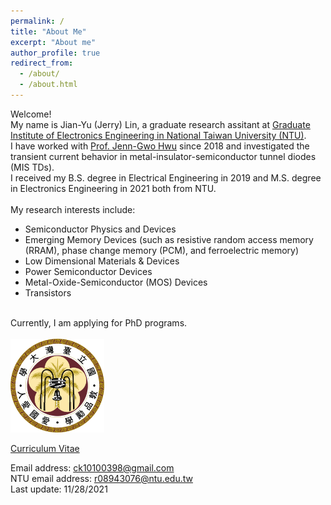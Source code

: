```yaml
---
permalink: /
title: "About Me"
excerpt: "About me"
author_profile: true
redirect_from: 
  - /about/
  - /about.html
---
```


Welcome! <br> My name is Jian-Yu (Jerry) Lin, a graduate research assitant at [Graduate Institute of Electronics Engineering in National Taiwan University (NTU)](https://giee.ntu.edu.tw/en/index.php). <br/>
I have worked with [Prof. Jenn-Gwo Hwu](https://www.ee.ntu.edu.tw/profile1.php?teacher_id=901074) since 2018 and investigated the transient current behavior in metal-insulator-semiconductor tunnel diodes (MIS TDs). <br/>
I received my B.S. degree in Electrical Engineering in 2019 and M.S. degree in Electronics Engineering in 2021 both from NTU. <br/>
<br/>
My research interests include:
* Semiconductor Physics and Devices
* Emerging Memory Devices (such as resistive random access memory (RRAM), phase change memory (PCM), and ferroelectric memory)
* Low Dimensional Materials & Devices 
* Power Semiconductor Devices
* Metal-Oxide-Semiconductor (MOS) Devices
* Transistors <br/>

<br/>
Currently, I am applying for PhD programs. 
<br/>
<br/>


<img src='/images/NTU.png' width='150' >
<br/>

[Curriculum Vitae](http://JerryJianLin.github.io/files/CV_Jian_Yu_Lin.pdf) <br/>

Email address: ck10100398@gmail.com <br/>
NTU email address: r08943076@ntu.edu.tw <br/>
Last update: 11/28/2021
